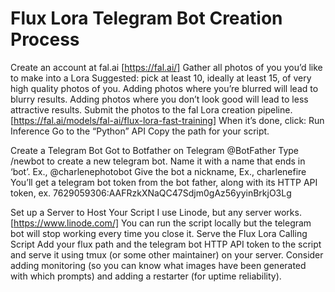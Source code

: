# Flux Lora Telegram Bot Creation Process

Create an account at fal.ai [https://fal.ai/]
Gather all photos of you you’d like to make into a Lora
Suggested: pick at least 10, ideally at least 15, of very high quality photos of you.
Adding photos where you’re blurred will lead to blurry results.
Adding photos where you don’t look good will lead to less attractive results.
Submit the photos to the fal Lora creation pipeline.
[https://fal.ai/models/fal-ai/flux-lora-fast-training]
When it’s done, click:
Run Inference
Go to the “Python” API
Copy the path for your script.

Create a Telegram Bot
Got to Botfather on Telegram @BotFather
Type /newbot to create a new telegram bot.
Name it with a name that ends in ‘bot’. Ex., @charlenephotobot
Give the bot a nickname, Ex., charlenefire
You’ll get a telegram bot token from the bot father, along with its HTTP API token, ex. 7629059306:AAFRzkXNaQC47Sdjm0gAz56yyinBrkjO3Lg

Set up a Server to Host Your Script
I use Linode, but any server works. [https://www.linode.com/]
You can run the script locally but the telegram bot will stop working every time you close it.
Serve the Flux Lora Calling Script
Add your flux path and the telegram bot HTTP API token to the script and serve it using tmux (or some other maintainer) on your server.
Consider adding monitoring (so you can know what images have been generated with which prompts) and adding a restarter (for uptime reliability).
